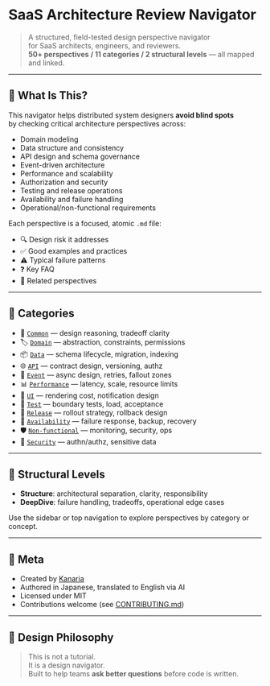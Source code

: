 # SaaS Architecture Review Navigator

> A structured, field-tested design perspective navigator  
> for SaaS architects, engineers, and reviewers.  
> **50+ perspectives / 11 categories / 2 structural levels** — all mapped and linked.

---

## 🧭 What Is This?

This navigator helps distributed system designers **avoid blind spots**  
by checking critical architecture perspectives across:

- Domain modeling  
- Data structure and consistency  
- API design and schema governance  
- Event-driven architecture  
- Performance and scalability  
- Authorization and security  
- Testing and release operations  
- Availability and failure handling  
- Operational/non-functional requirements

Each perspective is a focused, atomic `.md` file:

- 🔍 Design risk it addresses  
- ✅ Good examples and practices  
- ⚠️ Typical failure patterns  
- ❓ Key FAQ  
- 🔗 Related perspectives

---

## 📂 Categories

- 🧩 [`Common`](categories/common/design-justification.md) — design reasoning, tradeoff clarity  
- 🏷️ [`Domain`](categories/domain/domain-permissions.md) — abstraction, constraints, permissions  
- 📦 [`Data`](categories/data/lifecycle-clarity.md) — schema lifecycle, migration, indexing  
- 🌐 [`API`](categories/api/api-schema-coherence.md) — contract design, versioning, authz  
- 🔁 [`Event`](categories/async/sync-async-alignment.md) — async design, retries, fallout zones  
- 📊 [`Performance`](categories/performance/db-index-optimization.md) — latency, scale, resource limits  
- 🎨 [`UI`](categories/ui/component-reuse-impact.md) — rendering cost, notification design  
- 🧪 [`Test`](categories/test/impact-scope-analysis.md) — boundary tests, load, acceptance  
- 🚀 [`Release`](categories/release/release-strategy-planning.md) — rollout strategy, rollback design  
- 🔰 [`Availability`](categories/availability/failover-design.md) — failure response, backup, recovery  
- 🛡 [`Non-functional`](categories/non-functional/security-risks.md) — monitoring, security, ops  
- 🔐 [`Security`](categories/security/authn-authz-implementation.md) — authn/authz, sensitive data  

---

## 🧩 Structural Levels

- **Structure**: architectural separation, clarity, responsibility  
- **DeepDive**: failure handling, tradeoffs, operational edge cases

Use the sidebar or top navigation to explore perspectives by category or concept.

---

## 💬 Meta

- Created by [Kanaria](https://zenn.dev/kanaria007)  
- Authored in Japanese, translated to English via AI  
- Licensed under MIT  
- Contributions welcome (see [CONTRIBUTING.md](contributing.md))

---

## 🧠 Design Philosophy

> This is not a tutorial.  
> It is a design navigator.  
> Built to help teams **ask better questions** before code is written.
